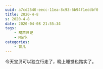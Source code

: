 ```yaml
---
uuid: a7cd2540-eecc-11ea-8c93-6b94f1eddbf0
title: 2020-4-8
s: 2020-4-8
date: 2020-04-08 21:55:34
tags:
	- 葫芦日记
	- Mark
categories:
	- 育儿
---
```


今天宝贝可以独立行走了，晚上睡觉也踏实了。

